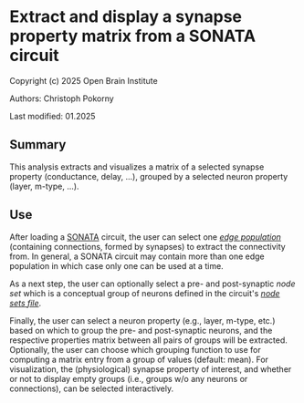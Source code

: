 # Extract and display a synapse property matrix from a SONATA circuit
Copyright (c) 2025 Open Brain Institute

Authors: Christoph Pokorny

Last modified: 01.2025

## Summary
This analysis extracts and visualizes a matrix of a selected synapse property (conductance, delay, ...), grouped by a selected neuron property (layer, m-type, ...).

## Use
After loading a [SONATA](https://github.com/AllenInstitute/sonata/blob/master/docs/SONATA_DEVELOPER_GUIDE.md) circuit, the user can select one [_edge population_](https://github.com/AllenInstitute/sonata/blob/master/docs/SONATA_DEVELOPER_GUIDE.md#representing-edges) (containing connections, formed by synapses) to extract the connectivity from. In general, a SONATA circuit may contain more than one edge population in which case only one can be used at a time.

As a next step, the user can optionally select a pre- and post-synaptic _node set_ which is a conceptual group of neurons defined in the circuit's [_node sets file_](https://github.com/AllenInstitute/sonata/blob/master/docs/SONATA_DEVELOPER_GUIDE.md#node-sets-file). 

Finally, the user can select a neuron property (e.g., layer, m-type, etc.) based on which to group the pre- and post-synaptic neurons, and the respective properties matrix between all pairs of groups will be extracted. Optionally, the user can choose which grouping function to use for computing a matrix entry from a group of values (default: mean). For visualization, the (physiological) synapse property of interest, and whether or not to display empty groups (i.e., groups w/o any neurons or connections), can be selected interactively.